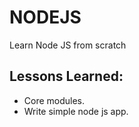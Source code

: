 # NODEJS
Learn Node JS from scratch

## Lessons Learned:

- Core modules.
- Write simple node js app.
